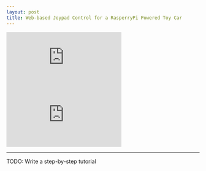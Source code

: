 ```yaml
---
layout: post
title: Web-based Joypad Control for a RasperryPi Powered Toy Car
---
```

<div class="ytcontainer">
<iframe class="yt" src="https://www.youtube.com/embed/rCYXNCvyrJ0" frameborder="0" allowfullscreen></iframe>
</div>

<div class="ytcontainer">
<iframe class="yt" src="https://www.youtube.com/embed/mAZWMsoclq0" frameborder="0" allowfullscreen></iframe>
</div>

---
TODO: Write a step-by-step tutorial
